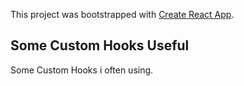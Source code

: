 This project was bootstrapped with [Create React App](https://github.com/facebook/create-react-app).

## Some Custom Hooks Useful

Some Custom Hooks i often using.
